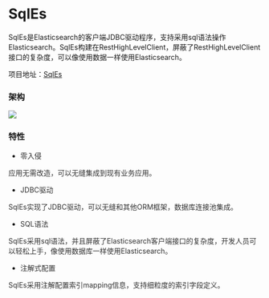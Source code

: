 # SqlEs
SqlEs是Elasticsearch的客户端JDBC驱动程序，支持采用sql语法操作Elasticsearch。SqlEs构建在RestHighLevelClient，屏蔽了RestHighLevelClient接口的复杂度，可以像使用数据一样使用Elasticsearch。

项目地址：[SqlEs](https://github.com/czcuestc/sqles)

### 架构


![](https://cdn.nlark.com/yuque/0/2024/png/47383561/1726936757673-bd00ba62-3a6d-4cf2-bfe7-bfc3d0423c82.png)



### 特性
+ <font style="color:rgb(50, 50, 50);">零入侵</font>

<font style="color:rgb(50, 50, 50);">        应用无需改造，可以无缝集成到现有业务应用。</font>

+ <font style="color:rgb(50, 50, 50);">JDBC驱动</font>

<font style="color:rgb(50, 50, 50);">        SqlEs实现了JDBC驱动，可以无缝和其他ORM框架，数据库连接池集成。</font>

+ <font style="color:rgb(50, 50, 50);">SQL语法</font>

<font style="color:rgb(50, 50, 50);">      </font><font style="color:rgb(50, 50, 50);">SqlEs采用sql语法，并且屏蔽了Elasticsearch客户端接口的复杂度，开发人员可以轻松上手，像使用数据库一样使用Elasticsearch。</font><font style="color:rgb(50, 50, 50);">     </font>

+ <font style="color:rgb(50, 50, 50);">注解式配置</font>

<font style="color:rgb(50, 50, 50);">        SqlEs采用注解配置索引mapping信息，支持细粒度的索引字段定义。</font>



